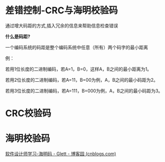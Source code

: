 # 差错控制-CRC与海明校验码

通过增大码距的方式,插入冗余的信息来帮助信息检查错误



**什么是码距?**

一个编码系统的码距是整个编码系统中任意（所有）两个码字的最小距离

例：

若用1位长度的二进制编码，若A=1，B=0，这样A，B之间的最小距离为1。

若用2位长度的二进制编码，若A=11，B=00为例，A，B之间的最小码距为2。

若用3位长度的二进制编码，若A=111，B=000为例，A，B之间的最小码距为3。






# CRC校验码







# 海明校验码

[软件设计师学习-海明码 - Glett - 博客园 (cnblogs.com)](https://www.cnblogs.com/glett/p/17747771.html)

